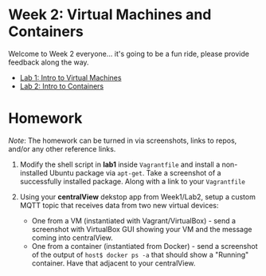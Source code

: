 # Week 2: Virtual Machines and Containers

Welcome to Week 2 everyone... it's going to be a fun ride, please provide feedback along the way.

- [Lab 1: Intro to Virtual Machines](lab1/README.md) 
- [Lab 2: Intro to Containers](lab2/README.md)

# Homework

*Note*: The homework can be turned in via screenshots, links to repos, and/or any other reference links. 

1. Modify the shell script in **lab1** inside `Vagrantfile` and install a non-installed Ubuntu package via `apt-get`. Take a screenshot of a successfully installed package. Along with a link to your `Vagrantfile`

2. Using your **centralView** dekstop app from Week1/Lab2, setup a custom MQTT topic that receives data from two new virtual devices:
    - One from a VM (instantiated with Vagrant/VirtualBox) - send a screenshot with VirtualBox GUI showing your VM and the message coming into centralView.
    - One from a container (instantiated from Docker) - send a screenshot of the output of `host$ docker ps -a` that should show a "Running" container. Have that adjacent to your centralView.